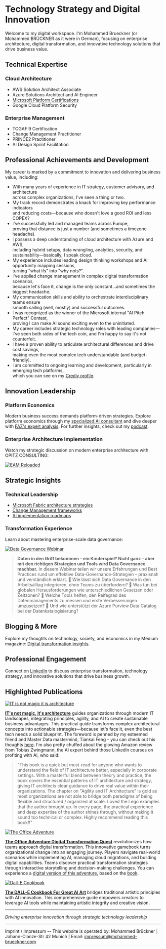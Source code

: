 # Technology Strategy and Digital Innovation

Welcome to my digital workspace. I'm Mohammed Brueckner (or Mohammed BRÜCKNER as it were in German), focusing on enterprise architecture, digital transformation, and innovative technology solutions that drive business value.

## Technical Expertise

### Cloud Architecture

-   AWS Solution Architect Associate
-   Azure Solutions Architect and AI Engineer
-   [Microsoft Platform Certifications](https://learn.microsoft.com/en-us/users/mohammedbrueckner-9106/transcript/vnm84ajlg233618)
-   Google Cloud Platform Security

### Enterprise Management

-   TOGAF 9 Certification
-   Change Management Practitioner
-   PRINCE2 Practitioner
-   AI Design Sprint Facilitation

## Professional Achievements and Development

My career is marked by a commitment to innovation and delivering business value, including:

-   With many years of experience in IT strategy, customer advisory, and architecture <br> across complex organizations, I've seen a thing or two.
-   My track record demonstrates a knack for improving key performance indicators <br> and reducing costs—because who doesn't love a good ROI and less COPEX?
-   I've successfully led and managed teams across Europe, <br> proving that distance is just a number (and sometimes a timezone headache).
-   I possess a deep understanding of cloud architecture with Azure and AWS, <br> including hybrid setups, data wrangling, analytics, security, and sustainability—basically, I speak cloud.
-   My experience includes leading design thinking workshops and AI opportunity mapping sessions, <br> turning "what ifs" into "why nots?".
-   I've applied change management in complex digital transformation scenarios, <br> because let's face it, change is the only constant...and sometimes the biggest headache.
-   My communication skills and ability to orchestrate interdisciplinary teams ensure <br> smooth sailing (well, mostly) and successful outcomes.
-   I was recognized as the winner of the Microsoft internal "AI Pitch Perfect" Contest, <br> proving I can make AI sound exciting even to the uninitiated.
-   My career includes strategic technology roles with leading companies— <br> I've seen both sides of the tech coin, and I'm happy to say it's not counterfeit.
-   I have a proven ability to articulate architectural differences and drive cost savings, <br> making even the most complex tech understandable (and budget-friendly).
-   I am committed to ongoing learning and development, particularly in emerging tech platforms, <br> which you can see on my [Credly profile](https://www.credly.com/users/mohammed-bruckner/badges).

## Innovation Leadership

### Platform Economics

Modern business success demands platform-driven strategies. Explore platform economics through my [specialized AI consultant](https://chat.openai.com/g/g-ZcYuscMSi-platform-economist) and dive deeper with [FAZ's expert analysis](https://www.linkedin.com/showcase/fazdeconomy/). For further insights, check out my [podcast](https://platformeconomies.com/podcast).

### Enterprise Architecture Implementation

Watch my strategic discussion on modern enterprise architecture with OPITZ CONSULTING:

[![EAM Reloaded](https://img.youtube.com/vi/7n0MBTRpND4/0.jpg)](https://www.youtube.com/watch?v=7n0MBTRpND4)

## Strategic Insights

### Technical Leadership

-   [Microsoft Fabric architecture strategies](https://www.ascent.io/insight/composable-it-architectures-for-data-management-and-analytics-using-microsoft-fabric/)
-   [Change Management frameworks](https://github.com/MoBRUEC/MoBRUEC/blob/master/changemanagement.md)
-   [AI implementation roadmaps](https://github.com/MoBRUEC/AI-how-to-get-started)

### Transformation Experience

Learn about mastering enterprise-scale data governance:

[![Data Governance Webinar](https://img.youtube.com/vi/exDlh2MPrX4/0.jpg)](https://www.youtube.com/watch?v=exDlh2MPrX4)

> **Daten in den Griff bekommen – ein Kinderspiel?  Nicht ganz – aber mit den richtigen Strategien und Tools wird Data Governance machbar.**  In diesem Webinar teilen wir unsere Erfahrungen und Best Practices rund um effektive Data-Governance-Strategien – praxisnah und verständlich erklärt.
> 🔹 Wie lässt sich Data Governance in den Arbeitsalltag integrieren, ohne Teams zu überfordern?
> 🔹 Was tun bei globalen Herausforderungen wie unterschiedlichen Gesetzen oder Zeitzonen?
> 🔹 Welche Tools helfen, den Reifegrad des Datenmanagements zu messen und erste Verbesserungen umzusetzen?
> 🔹 Und wie unterstützt der Azure Purview Data Catalog bei der Datenkatalogisierung?

## Blogging & More

Explore my thoughts on technology, society, and economics in my Medium magazine: [Digital transformation insights](https://medium.com/micromusings).

## Professional Engagement

Connect on [LinkedIn](https://linkedin.com/in/mbrueckner) to discuss enterprise transformation, technology strategy, and innovative solutions that drive business growth.

## Highlighted Publications

[![IT is not magic it is architecture](https://m.media-amazon.com/images/I/81SzWfep24L._SY522_.jpg)](https://www.amazon.com/-/de/dp/B0CVZ1BWPN)

**[IT's not magic, it's architecture](https://www.amazon.com/-/de/dp/B0CVZ1BWPN)** guides organizations through modern IT landscapes, integrating principles, agility, and AI to create sustainable business advantages.  This practical guide transforms complex architectural concepts into actionable strategies—because let's face it, even the best tech needs a solid blueprint. The foreword is penned by my esteemed friend and Master Data mastermind, Tiankai Feng – you can check out his thoughts [here](https://www.linkedin.com/posts/tiankaifeng_book-itarchitecture-tiankaistuff-activity-7188812661340467200-0KUW). I'm also pretty chuffed about the glowing Amazon review from Tobias Zwingmann, the AI expert behind those LinkedIn courses on profiting with AI, who said:

> "This book is a quick but must-read for anyone who wants to understand the field of IT architecture better, especially in corporate settings. With a masterful blend between theory and practice, the book covers the essential patterns of IT architecture and strategy, giving IT architects clear guidance to drive real value within their organizations. The chapter on "Agility and IT Architecture" is gold as most organizations are not able to bridge both paradigms of being flexible and structured / organized at scale. Loved the Lego examples that the author brought up. In every page, the practical experience and deep expertise of the author shines through, without making it sound too technical or complex. Highly recommend reading this book!!"

[![The Office Adventure](https://m.media-amazon.com/images/I/71WOnsWAQZL._SY522_.jpg)](https://a.co/d/iSCChrf)

**[The Office Adventure Digital Transformation Quest](https://a.co/d/iSCChrf)** revolutionizes how teams approach digital transformation. This innovative gamebook turns organizational change into an engaging journey. Players navigate real-world scenarios while implementing AI, managing cloud migrations, and building digital capabilities. Teams discover practical transformation strategies through interactive storytelling and decision-making challenges. You can experience a [digital version of this adventure](https://platformeconomies.com/gamebook25webapp), based on the [book](https://platformeconomies.com/gamebook25).

[![Dall-E Cookbook](https://m.media-amazon.com/images/I/91ff7xcipwL._SY522_.jpg)](https://www.amazon.com/-/de/dp/B0CVVXKSNF/)

**[The DALL-E Cookbook For Great AI Art](https://www.amazon.com/-/de/dp/B0CVVXKSNF/)** bridges traditional artistic principles with AI innovation. This comprehensive guide empowers creators to leverage AI tools while maintaining artistic integrity and creative vision.

---

*Driving enterprise innovation through strategic technology leadership*

---

Imprint / Impressum -- This website is operated by: Mohammed Brückner | Johann-Clanze-Str 42 Munich | Email: impressum@mohammed-brueckner.com

